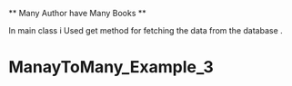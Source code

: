 **  Many Author have Many Books **

In main class i Used get method for fetching the data from the database .

# ManayToMany_Example_3
